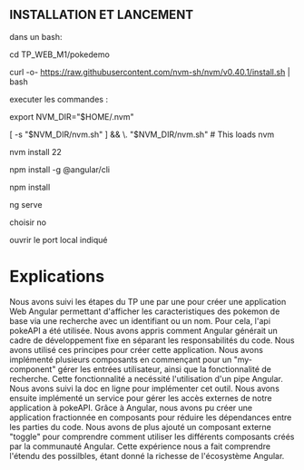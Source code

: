 ## INSTALLATION ET LANCEMENT
dans un bash:

cd TP_WEB_M1/pokedemo

curl -o- https://raw.githubusercontent.com/nvm-sh/nvm/v0.40.1/install.sh | bash

executer les commandes : 

export NVM_DIR="$HOME/.nvm"

[ -s "$NVM_DIR/nvm.sh" ] && \. "$NVM_DIR/nvm.sh"  # This loads nvm

nvm install 22

npm install -g @angular/cli

npm install

ng serve

choisir no

ouvrir le port local indiqué

# Explications 

Nous avons suivi les étapes du TP une par une pour créer une application Web Angular permettant d'afficher les caracteristiques des pokemon de base via une recherche avec un identifiant ou un nom. Pour cela, l'api pokeAPI a été utilisée. Nous avons appris comment Angular générait un cadre de développement fixe en séparant les responsabilités du code. Nous avons utilisé ces principes pour créer cette application. Nous avons implémenté plusieurs composants en commençant pour un "my-component" gérer les entrées utilisateur, ainsi que la fonctionnalité de recherche. Cette fonctionnalité a necéssité l'utilisation d'un pipe Angular. Nous avons suivi la doc en ligne pour implémenter cet outil. Nous avons ensuite implémenté un service pour gérer les accès externes de notre application à pokeAPI. Grâce à Angular, nous avons pu créer une application fractionnée en composants pour réduire les dépendances entre les parties du code. Nous avons de plus ajouté un composant externe "toggle" pour comprendre comment utiliser les différents composants créés par la communauté Angular. Cette expérience nous a fait comprendre l'étendu des possilbles, étant donné la richesse de l'écosystème Angular.


